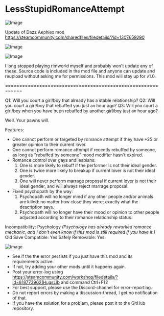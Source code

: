 # LessStupidRomanceAttempt

![Image](https://i.imgur.com/buuPQel.png)

Update of Dazz Aephiex mod
https://steamcommunity.com/sharedfiles/filedetails/?id=1307659290

![Image](https://i.imgur.com/pufA0kM.png)

	
![Image](https://i.imgur.com/Z4GOv8H.png)


I long stopped playing rimworld myself and probably won't update any of these. Source code is included in the mod file and anyone can update and reupload without asking me for permissions. This mod will stay up for v1.0.

============================================================

Q1: Will you court a girl/boy that already has a stable relationship?
Q2: Will you court a girl/boy that rebuffed you just an hour ago?
Q3: Will you court a girl/boy when you have been rebuffed by another girl/boy just an hour ago?

Well. Your pawns will.

Features:
- One cannot perform or targeted by romance attempt if they have +25 or greater opinion to their current lover.
- One cannot perform romance attempt if recently rebuffed by someone, as long as "rebuffed by someone" mood modifier hasn't expired.
- Romance control over gays and lesbians:
  1. One is more likely to rebuff if the performer is not their ideal gender.
  2. One is twice more likely to breakup if current lover is not their ideal gender.
  3. One will never perform marrage proposal if current lover is not their ideal gender, and will always reject marrage proposal.
- Fixed psychopath by the way:
  1. Psychopath will no longer mind if any other people and/or animals are killed: no matter how close they were; exactly what the description says.
  2. Psychopath will no longer have their mood or opinion to other people adjusted according to their romance relationship status.

Incompatibility: Psychology *(Psychology has already reworked romance mechanic, and I don't even know if this mod is still required if you have it.)*
Old Save Compatible: Yes
Safely Removable: Yes


![Image](https://i.imgur.com/PwoNOj4.png)



-  See if the the error persists if you just have this mod and its requirements active.
-  If not, try adding your other mods until it happens again.
-  Post your error-log using https://steamcommunity.com/workshop/filedetails/?id=818773962]HugsLib and command Ctrl+F12
-  For best support, please use the Discord-channel for error-reporting.
-  Do not report errors by making a discussion-thread, I get no notification of that.
-  If you have the solution for a problem, please post it to the GitHub repository.




